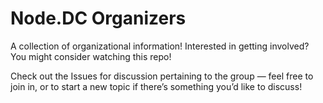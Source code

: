 # Node.DC Organizers

A collection of organizational information! Interested in getting involved? You might consider watching this repo!

Check out the Issues for discussion pertaining to the group — feel free to join in, or to start a new topic if there’s something you’d like to discuss!
